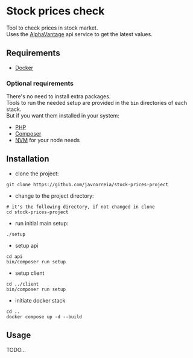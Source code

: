 # Stock prices check
Tool to check prices in stock market.  
Uses the [AlphaVantage](https://www.alphavantage.co/) api service to get the latest values.

## Requirements
- [Docker](https://docs.docker.com/get-started/get-docker/)

### Optional requirements
There's no need to install extra packages.  
Tools to run the needed setup are provided in the `bin` directories of each stack.  
But if you want them installed in your system:
- [PHP](https://php.new)
- [Composer](https://getcomposer.org/download/)
- [NVM](https://github.com/nvm-sh/nvm) for your node needs

## Installation
- clone the project:
```shell
git clone https://github.com/javcorreia/stock-prices-project
```
- change to the project directory:
```shell
# it's the following directory, if not changed in clone 
cd stock-prices-project
```
- run initial main setup:
```shell
./setup
```
- setup api
```shell
cd api
bin/composer run setup
```
- setup client
```shell
cd ../client
bin/composer run setup
```
- initiate docker stack
```shell
cd ..
docker compose up -d --build
```

## Usage
TODO...
